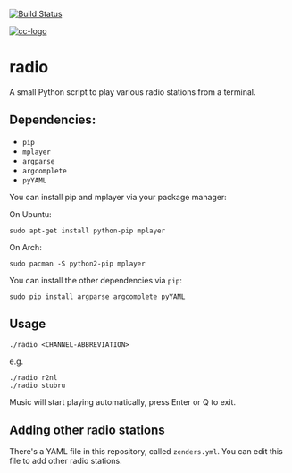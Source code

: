 [![Build Status](https://travis-ci.org/GijsTimmers/radio.svg)](https://travis-ci.org/GijsTimmers/radio)

[![cc-logo](https://licensebuttons.net/l/by-sa/4.0/88x31.png)](https://creativecommons.org/licenses/by-sa/4.0/)


# radio
A small Python script to play various radio stations from a terminal.

## Dependencies:
- `pip`
- `mplayer`
- `argparse`
- `argcomplete`
- `pyYAML`


You can install pip and mplayer via your package manager:

On Ubuntu:
    
    sudo apt-get install python-pip mplayer

On Arch:
    
    sudo pacman -S python2-pip mplayer
    
You can install the other dependencies via `pip`:

    sudo pip install argparse argcomplete pyYAML 

## Usage

    ./radio <CHANNEL-ABBREVIATION>

e.g.

    ./radio r2nl
    ./radio stubru

Music will start playing automatically, press Enter or Q to exit.

## Adding other radio stations
There's a YAML file in this repository, called `zenders.yml`. You can edit
this file to add other radio stations.
